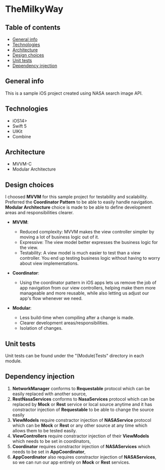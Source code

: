 # TheMilkyWay

## Table of contents
* [General info](#general-info)
* [Technologies](#technologies)
* [Architecture](#architecture)
* [Design choices](#design-choices)
* [Unit tests](#unit-tests)
* [Dependency injection](#dependency-injection)

## General info

This is a sample iOS project created using NASA search image API.


## Technologies

* iOS14>
* Swift 5
* UIKit
* Combine


## Architecture

* MVVM-C
* Modular Architecture


## Design choices

I choosed **MVVM** for this sample project for testability and scalability. Preferred the **Coordinator Pattern** to be able to easily handle navigation.
**Modular Architecture** choice is made to be able to define development areas and responsibilities clearer.

* **MVVM**: 
  * Reduced complexity: MVVM makes the view controller simpler by moving a lot of business logic out of it.
  * Expressive: The view model better expresses the business logic for the view.
  * Testability: A view model is much easier to test than a view controller. You end up testing business logic without having to worry about view implementations.
  
* **Coordinator**: 
  * Using the coordinator pattern in iOS apps lets us remove the job of app navigation from our view controllers, helping make them more manageable and more reusable, while also letting us adjust our app's flow whenever we need.

* **Modular**:
  * Less build-time when compiling after a change is made.
  * Clearer development areas/responsibilities.
  * Isolation of changes.


## Unit tests

  Unit tests can be found under the "\(Module)Tests" directory in each module.

## Dependency injection

 1. **NetworkManager** conforms to **Requestable** protocol which can be easily replaced with another source,
 2. **RestNasaServices** conforms to **NasaServices** protocol which can be replaced by **Mock** or **Rest** service or local source anytime and it has constractor injection of **Requestable** to be able to change the source easily
 3. **ViewModels** require constractor injection of **NASAService** protocol which can be **Mock** or **Rest** or any other source at any time which allows them to be tested easily.
 4. **ViewControllers** require constractor injection of their **ViewModels** which needs to be set in coordinators,
 5. **Coordinator** requires constractor injection of **NASAServices** which needs to be set in **AppCoordinator**,
 6. **AppCoordinator** also requires constractor injection of **NASAServices**, so we can run our app entirely on **Mock** or **Rest** services.
